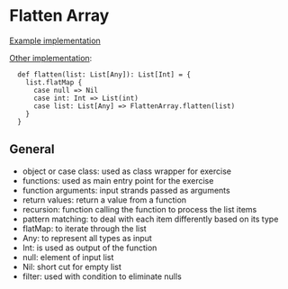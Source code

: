 # Flatten Array

[Example implementation](https://github.com/exercism/scala/blob/master/exercises/flatten-array/example.scala)

[Other implementation](https://scastie.scala-lang.org/OVTmCIofR5WrWsetxVpDGQ):
```
  def flatten(list: List[Any]): List[Int] = {
    list.flatMap {
      case null => Nil
      case int: Int => List(int)
      case list: List[Any] => FlattenArray.flatten(list)
    }
  }
```

## General

- object or case class: used as class wrapper for exercise
- functions: used as main entry point for the exercise
- function arguments: input strands passed as arguments
- return values: return a value from a function
- recursion: function calling the function to process the list items
- pattern matching: to deal with each item differently based on its type
- flatMap: to iterate through the list
- Any: to represent all types as input
- Int: is used as output of the function
- null: element of input list
- Nil: short cut for empty list
- filter: used with condition to eliminate nulls

